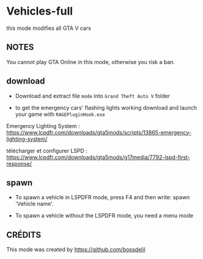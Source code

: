 # Vehicles-full

this mode modifies all GTA V cars

## NOTES
You cannot play GTA Online in this mode, otherwise you risk a ban.

## download

- Download and extract file  `mode` into `Grand Theft Auto V` folder

- to get the emergency cars' flashing lights working download and launch your game with `RAGEPluginHook.exe`

Emergency Lighting System : https://www.lcpdfr.com/downloads/gta5mods/scripts/13865-emergency-lighting-system/

télécharger et configurer LSPD : https://www.lcpdfr.com/downloads/gta5mods/g17media/7792-lspd-first-response/

## spawn

- To spawn a vehicle in LSPDFR mode, press F4 and then write: spawn 'Vehicle name'.
  
- To spawn a vehicle without the LSPDFR mode, you need a menu mode

## CRÉDITS

This mode was created by https://github.com/bossdelil 
